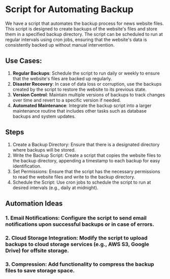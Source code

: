 # Script for Automating Backup 

We have a script that automates the backup process for news website files. This script is designed to create backups of the website's files and store them in a specified backup directory. The script can be scheduled to run at regular intervals using cron jobs, ensuring that the website's data is consistently backed up without manual intervention.

## Use Cases:
1. **Regular Backups**: Schedule the script to run daily or weekly to ensure that the website's files are backed up regularly.
2. **Disaster Recovery**: In case of data loss or corruption, use the backups created by the script to restore the website to its previous state.
3. **Version Control**: Maintain multiple versions of backups to track changes over time and revert to a specific version if needed.
4. **Automated Maintenance**: Integrate the backup script into a larger maintenance routine that includes other tasks such as database backups and system updates.


## Steps
1. Create a Backup Directory: Ensure that there is a designated directory where backups will be stored.
2. Write the Backup Script: Create a script that copies the website files to the backup directory, appending a timestamp to each backup for easy identification.
3. Set Permissions: Ensure that the script has the necessary permissions to read the website files and write to the backup directory.
4. Schedule the Script: Use cron jobs to schedule the script to run at desired intervals (e.g., daily at midnight).


## Automation Ideas
### 1. Email Notifications: Configure the script to send email notifications upon successful backups or in case of errors.
### 2. Cloud Storage Integration: Modify the script to upload backups to cloud storage services (e.g., AWS S3, Google Drive) for offsite storage.
### 3. Compression: Add functionality to compress the backup files to save storage space.
